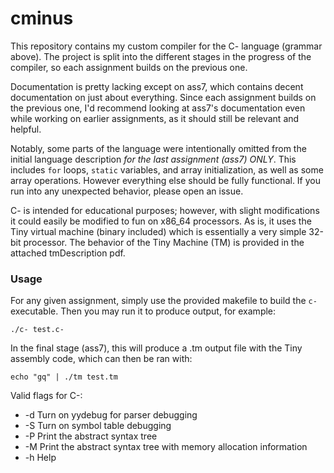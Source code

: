 # cminus
This repository contains my custom compiler for the C- language (grammar above).
The project is split into the different stages in the progress of the compiler, so each assignment builds on the previous one.

Documentation is pretty lacking except on ass7, which contains decent documentation on just about everything.
Since each assignment builds on the previous one, I'd recommend looking at ass7's documentation even while working on earlier assignments, as it should still be relevant and helpful.

Notably, some parts of the language were intentionally omitted from the initial language description *for the last assignment (ass7) ONLY*.
This includes `for` loops, `static` variables, and array initialization, as well as some array operations.
However everything else should be fully functional. If you run into any unexpected behavior, please open an issue.

C- is intended for educational purposes; however, with slight modifications it could easily be modified to fun on x86_64 processors.
As is, it uses the Tiny virtual machine (binary included) which is essentially a very simple 32-bit processor.
The behavior of the Tiny Machine (TM) is provided in the attached tmDescription pdf.

### Usage

For any given assignment, simply use the provided makefile to build the `c-` executable.
Then you may run it to produce output, for example:
```
./c- test.c-
```
In the final stage (ass7), this will produce a .tm output file with the Tiny assembly code, which can then be ran with:
```
echo "gq" | ./tm test.tm
```
Valid flags for C-:
- -d	Turn on yydebug for parser debugging
- -S	Turn on symbol table debugging
- -P	Print the abstract syntax tree
- -M	Print the abstract syntax tree with memory allocation information
- -h	Help
